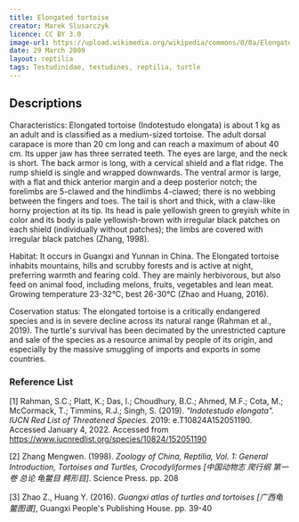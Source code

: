 ```yaml
---
title: Elongated tortoise
creator: Marek Slusarczyk
licence: CC BY 3.0
image-url: https://upload.wikimedia.org/wikipedia/commons/0/0a/Elongated_Tortoise_%28Indotestudo_elongata%29_-_Thailand_1.jpg
date: 29 March 2009
layout: reptilia
tags: Testudinidae, testudines, reptilia, turtle
---
```

## Descriptions

Characteristics: Elongated tortoise (Indotestudo elongata) is about 1 kg as an adult and is classified as a medium-sized tortoise. The adult dorsal carapace is more than 20 cm long and can reach a maximum of about 40 cm. Its upper jaw has three serrated teeth. The eyes are large, and the neck is short. The back armor is long, with a cervical shield and a flat ridge. The rump shield is single and wrapped downwards. The ventral armor is large, with a flat and thick anterior margin and a deep posterior notch; the forelimbs are 5-clawed and the hindlimbs 4-clawed; there is no webbing between the fingers and toes. The tail is short and thick, with a claw-like horny projection at its tip. Its head is pale yellowish green to greyish white in color and its body is pale yellowish-brown with irregular black patches on each shield (individually without patches); the limbs are covered with irregular black patches (Zhang, 1998). 

Habitat: It occurs in Guangxi and Yunnan in China. The Elongated tortoise inhabits mountains, hills and scrubby forests and is active at night, preferring warmth and fearing cold. They are mainly herbivorous, but also feed on animal food, including melons, fruits, vegetables and lean meat. Growing temperature 23-32°C, best 26-30°C (Zhao and Huang, 2016).

Coservation status: The elongated tortoise is a critically endangered species and is in severe decline across its natural range (Rahman et al., 2019). The turtle's survival has been decimated by the unrestricted capture and sale of the species as a resource animal by people of its origin, and especially by the massive smuggling of imports and exports in some countries.


### Reference List
[1] Rahman, S.C.; Platt, K.; Das, I.; Choudhury, B.C.; Ahmed, M.F.; Cota, M.; McCormack, T.; Timmins, R.J.; Singh, S. (2019). _"Indotestudo elongata". IUCN Red List of Threatened Species._ 2019: e.T10824A152051190. Accessed January 4, 2022. Accessed from https://www.iucnredlist.org/species/10824/152051190

[2] Zhang Mengwen. (1998). _Zoology of China, Reptilia, Vol. 1: General Introduction, Tortoises and Turtles, Crocodyliformes [中国动物志 爬行纲 第一卷 总论 龟鳖目 鳄形目]_. Science Press. pp. 208

[3] Zhao Z., Huang Y. (2016). _Guangxi atlas of turtles and tortoises [广西龟鳖图谱]_, Guangxi People's Publishing House. pp. 39-40






